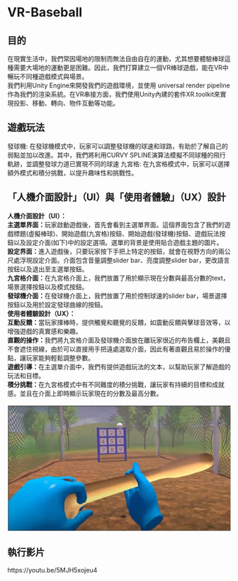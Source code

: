 # VR-Baseball
<h2>目的</h2>
在現實生活中，我們常因場地的限制而無法自由自在的運動，尤其想要體驗棒球這種需要大場地的運動更是困難。因此，我們打算建立一個VR棒球遊戲，能在VR中暢玩不同種遊戲模式與場景。<br>
我們利用Unity Engine來開發我們的遊戲環境，並使用 universal render pipeline 作為我們的渲染系統。在VR串接方面，我們使用Unity內建的套件XR.toolkit來實現投影、移動、轉向、物件互動等功能。
<h2>遊戲玩法</h2>
發球機: 在發球機模式中，玩家可以調整發球機的球速和球路，有助於了解自己的弱點並加以改進。其中，我們將利用CURVY SPLINE演算法模擬不同球種的飛行軌跡，並調整發球力道已實現不同的球速
九宮格: 在九宮格模式中，玩家可以選擇額外模式和積分挑戰，以提升趣味性和挑戰性。
<h2>「人機介面設計」（UI）與「使用者體驗」（UX）設計</h2>
<strong>人機介面設計（UI）：</strong><br>
<strong>主選單界面：</strong>玩家啟動遊戲後，首先會看到主選單界面。這個界面包含了我們的遊戲標題(虛擬棒球)、開始遊戲(九宮格)按鈕、開始遊戲(發球機)按鈕、遊戲玩法按鈕以及設定介面(如下)中的設定選項。選單的背景是使用貼合遊戲主題的圖片。<br>
<strong>設定界面：</strong>進入遊戲後，只要玩家按下手把上特定的按鈕，就會在視野方向的兩公尺處浮現設定介面。介面包含音量調整slider bar、亮度調整slider bar，更改語言按鈕以及退出至主選單按鈕。<br>
<strong>九宮格介面：</strong>在九宮格介面上，我們放置了用於顯示現在分數與最高分數的text，場景選擇按鈕以及模式按鈕。<br>
<strong>發球機介面：</strong>在發球機介面上，我們放置了用於控制球速的slider bar，場景選擇按鈕以及用於設定發球曲線的按鈕。<br>
<strong>使用者體驗設計（UX）：</strong><br>
<strong>互動反饋：</strong>當玩家揮棒時，提供觸覺和聽覺的反饋，如震動反饋與擊球音效等，以增強遊戲的真實感和樂趣。<br>
<strong>直觀的操作：</strong>我們將九宮格介面及發球機介面放在離玩家很近的布告欄上，美觀且不會遮住視線，由於可以直接用手把遠處選取介面，因此有著直觀且易於操作的優點，讓玩家能夠輕鬆調整參數。<br>
<strong>遊戲引導：</strong>在主選單介面中，我們有提供遊戲玩法的文本，以幫助玩家了解遊戲的玩法和目標。<br>
<strong>積分挑戰：</strong>在九宮格模式中有不同難度的積分挑戰，讓玩家有持續的目標和成就感。並且在介面上即時顯示玩家現在的分數及最高分數。<br>
<br>
<img src="https://github.com/LeeMoofon0222/VR-Baseball/blob/main/%E5%9C%96%E7%89%871.png">
<h2>執行影片</h2>
https://youtu.be/5MJH5xojeu4
